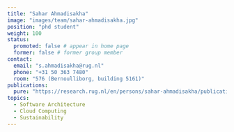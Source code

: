 ```yaml
---
title: "Sahar Ahmadisakha"
image: "images/team/sahar-ahmadisakha.jpg"
position: "phd student"
weight: 100
status:
  promoted: false # appear in home page
  former: false # former group member
contact:
  email: "s.ahmadisakha@rug.nl"
  phone: "+31 50 363 7480"
  room: "576 (Bernoulliborg, building 5161)"
publications:
  pure: "https://research.rug.nl/en/persons/sahar-ahmadisakha/publications/"
topics:
  - Software Architecture 
  - Cloud Computing 
  - Sustainability 
---
```

